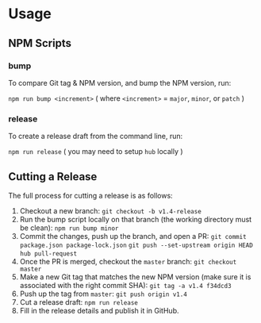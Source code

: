 # Usage

## NPM Scripts

### bump

To compare Git tag & NPM version, and bump the NPM version, run:

`npm run bump <increment>` ( where `<increment>` = `major`, `minor`, or `patch` )

### release

To create a release draft from the command line, run:

`npm run release` ( you may need to setup `hub` locally )

## Cutting a Release

The full process for cutting a release is as follows:

<!-- TODO(dino): One click to release draft -->
<!-- TODO(dino): Steps 1 - 3 down to a single command -->
<!-- TODO(dino): Steps 4 - 7 need to happen in CI -->

1. Checkout a new branch:
   `git checkout -b v1.4-release`
2. Run the bump script locally on that branch (the working directory must be clean):
   `npm run bump minor`
3. Commit the changes, push up the branch, and open a PR:
   `git commit package.json package-lock.json`
   `git push --set-upstream origin HEAD`
   `hub pull-request`
4. Once the PR is merged, checkout the `master` branch:
   `git checkout master`
5. Make a new Git tag that matches the new NPM version (make sure it is associated with the right commit SHA):
   `git tag -a v1.4 f34dcd3`
6. Push up the tag from `master`:
   `git push origin v1.4`
7. Cut a release draft:
   `npm run release`
8. Fill in the release details and publish it in GitHub.
